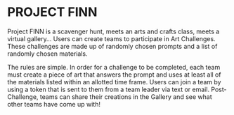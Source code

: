 # PROJECT FINN

Project FINN is a scavenger hunt, meets an arts and crafts class, meets a virtual gallery… Users can create teams to participate in Art Challenges. These challenges are made up of randomly chosen prompts and a list of randomly chosen materials.
 
The rules are simple. In order for a challenge to be completed, each team must create a piece of art that answers the prompt and uses at least all of the materials listed within an allotted time frame. Users can join a team by using a token that is sent to them from a team leader via text or email. Post-Challenge, teams can share their creations in the Gallery and see what other teams have come up with!
